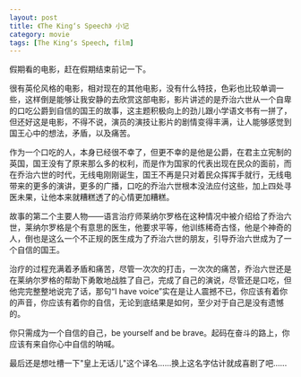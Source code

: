 ```yaml
---
layout: post
title: 《The King‘s Speech》 小记
category: movie
tags: [The King‘s Speech, film]
---
```


假期看的电影，赶在假期结束前记一下。

很有英伦风格的电影，相对现在的其他电影，没有什么特技，色彩也比较单调一些，这样倒是能够让我安静的去欣赏这部电影，影片讲述的是乔治六世从一个自卑的口吃公爵到自信的国王的故事，这主题积极向上的劲儿跟小学语文书有一拼了，但还好这是电影，不得不说，演员的演技让影片的剧情变得丰满，让人能够感觉到国王心中的想法，矛盾，以及痛苦。

作为一个口吃的人，本身已经很不幸了，但更不幸的是他是公爵，在君主立宪制的英国，国王没有了原来那么多的权利，而是作为国家的代表出现在民众的面前，而在乔治六世的时代，无线电刚刚诞生，国王不再是只对着民众挥挥手就行，无线电带来的更多的演讲，更多的广播，口吃的乔治六世根本没法应付这些，加上四处寻医未果，让他本来就糟糕透了的心情更加糟糕。

故事的第二个主要人物——语言治疗师莱纳尔罗格在这种情况中被介绍给了乔治六世，莱纳尔罗格是个有意思的医生，他要求平等，他训练稀奇古怪，他是个神奇的人，倒也是这么一个不正规的医生成为了乔治六世的朋友，引导乔治六世成为了一个自信的国王。

治疗的过程充满着矛盾和痛苦，尽管一次次的打击，一次次的痛苦，乔治六世还是在莱纳尔罗格的帮助下勇敢地战胜了自己，完成了自己的演说，尽管还是口吃，但他完完整整地说完了话，那句“I have voice”实在是让人震撼不已，你应该有着你的声音，你应该有着你的自信，无论到底结果是如何，至少对于自己是没有遗憾的。

你只需成为一个自信的自己，be yourself and be brave。起码在奋斗的路上，你应该有来自你心中自信的呐喊。

最后还是想吐槽一下"皇上无话儿"这个译名......换上这名字估计就成喜剧了吧......
